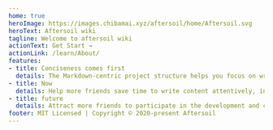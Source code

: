 ```yaml
---
home: true
heroImage: https://images.chibamai.xyz/aftersoil/home/Aftersoil.svg
heroText: Aftersoil wiki
tagline: Welcome to aftersoil wiki
actionText: Get Start →
actionLink: /learn/About/
features:
- title: Conciseness comes first
  details: The Markdown-centric project structure helps you focus on writing with minimal configuration.
- title: Now
  details: Help more friends save time to write content attentively, instead of just configuring a blog for self-appreciation.
- title: future
  details: Attract more friends to participate in the development and continue to have powerful functions.
footer: MIT Licensed | Copyright © 2020-present Aftersoil
---
```

